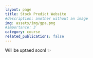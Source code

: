 ```yaml
---
layout: page
title: Stock Predict Website
#description: another without an image
img: assets/img/gpa.png
#importance: 3
category: course
related_publications: false
---
```



Will be uptaed soon! ✨